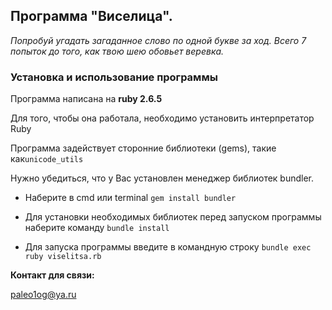 <h2>Программа "Виселица".</h2>

<em>Попробуй угадать загаданное слово по одной букве за ход. Всего 7 попыток до того, как твою шею обовьет веревка.</em>

<h3>Установка и использование программы</h3>

Программа написана на <b>ruby 2.6.5</b>

Для того, чтобы она работала, необходимо установить интерпрeтатор Ruby

Программа задействует сторонние библиотеки (gems), такие как`unicode_utils`

Нужно убедиться, что у Вас установлен менеджер библиотек bundler.
  
 - Наберите в cmd или terminal `gem install bundler`
  
 - Для установки необходимых библиотек перед запуском программы наберите команду `bundle install`
 
 - Для запуска программы введите в командную строку `bundle exec ruby viselitsa.rb`

<b>Контакт для связи:</b>

paleo1og@ya.ru
